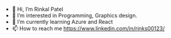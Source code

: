 - 👋 Hi, I’m Rinkal Patel
- 👀 I’m interested in Programming, Graphics design.
- 🌱 I’m currently learning Azure and React
- 📫 How to reach me https://www.linkedin.com/in/rinks00123/

<!---
RinksIT/RinksIT is a ✨ special ✨ repository because its `README.md` (this file) appears on your GitHub profile.
You can click the Preview link to take a look at your changes.
--->
